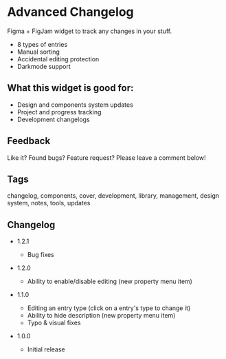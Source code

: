 # Advanced Changelog

Figma + FigJam widget to track any changes in your stuff.

- 8 types of entries
- Manual sorting
- Accidental editing protection
- Darkmode support

## What this widget is good for: 

- Design and components system updates
- Project and progress tracking
- Development changelogs

## Feedback

Like it? Found bugs? Feature request? Please leave a comment below!

## Tags

changelog, components, cover, development, library, management, design system, notes, tools, updates

## Changelog

- 1.2.1
    - Bug fixes

- 1.2.0
    - Ability to enable/disable editing (new property menu item)

- 1.1.0
    - Editing an entry type (click on a entry's type to change it)
    - Ability to hide description (new property menu item)
    - Typo & visual fixes

- 1.0.0 
    - Initial release